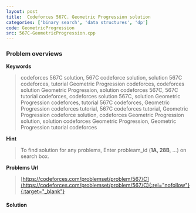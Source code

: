 ```yaml
---
layout: post
title:  Codeforces 567C. Geometric Progression solution
categories: ['binary search', 'data structures', 'dp']
code: GeometricProgression
src: 567C-GeometricProgression.cpp
---
```

### **Problem overviews**

**Keywords**
> codeforces 567C solution, 567C codeforce solution, solution 567C codeforces, tutorial Geometric Progression codeforces, codeforces solution Geometric Progression, solution codeforces 567C, 567C tutorial codeforces, codeforces solution 567C, solution Geometric Progression codeforces, tutorial 567C codeforces, Geometric Progression codeforces tutorial, 567C codeforces tutorial, Geometric Progression codeforce solution, codeforces Geometric Progression solution, solution codeforces Geometric Progression, Geometric Progression tutorial codeforces

**Hint**
> To find solution for any problems, Enter probleam_id (**1A, 28B**, ...) on search box. 

**Problems Url**
> [https://codeforces.com/problemset/problem/567/C](https://codeforces.com/problemset/problem/567/C){:rel="nofollow"}{:target="_blank"}

#### **Solution**



